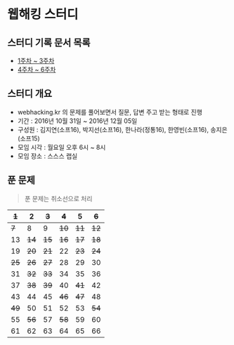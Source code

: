 # 웹해킹 스터디

## 스터디 기록 문서 목록
- [1주차 ~ 3주차](webhacking-week1to3.md)
- [4주차 ~ 6주차](webhacking-week4to6.md)

## 스터디 개요
- webhacking.kr 의 문제를 풀어보면서 질문, 답변 주고 받는 형태로 진행
- 기간 : 2016년 10월 31일 ~ 2016년 12월 05일
- 구성원 : 김지연(소프16), 박지선(소프16), 한나라(정통16), 한영빈(소프16), 송지은(소프15)
- 모임 시각 : 월요일 오후 6시 ~ 8시
- 모임 장소 : 스스스 랩실

## 푼 문제
> 푼 문제는 취소선으로 처리

~~1~~ | 2 | ~~3~~ | ~~4~~ | 5 | ~~6~~
---|---|---|---|---|---
~~7~~ | 8 | 9 | ~~10~~ | ~~11~~ | ~~12~~
13 | ~~14~~ | ~~15~~ | ~~16~~ | ~~17~~ | ~~18~~
19 | ~~20~~ | ~~21~~ | 22 | ~~23~~ | ~~24~~
~~25~~ | ~~26~~ | ~~27~~ | 28 | 29 | 30
31 | ~~32~~ | ~~33~~ | 34 | 35 | 36
37 | ~~38~~ | ~~39~~ | 40 | ~~41~~ | 42
43 | 44 | 45 | ~~46~~ | ~~47~~ | 48
~~49~~ | 50 | 51 | 52 | 53 | ~~54~~
55 | ~~56~~ | 57 | ~~58~~ | 59 | 60
61 | 62 | 63 | 64 | 65 | 66
